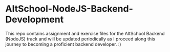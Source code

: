 # AltSchool-NodeJS-Backend-Development

This repo contains assignment and exercise files for the AltSchool Backend (NodeJS) track and will be updated periodically as I proceed along this journey to becoming a proficient backend developer. :)
